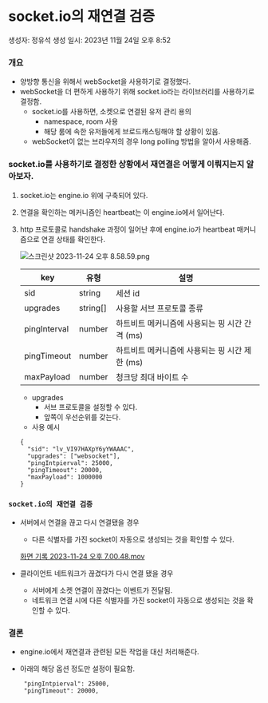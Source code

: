 # socket.io의 재연결 검증

생성자: 정유석
생성 일시: 2023년 11월 24일 오후 8:52

### 개요

- 양방향 통신을 위해서 webSocket을 사용하기로 결정했다.
- webSocket을 더 편하게 사용하기 위해 socket.io라는 라이브러리를 사용하기로 결정함.
    - socket.io를 사용하면, 소켓으로 연결된 유저 관리 용의
        - namespace, room 사용
        - 해당 룸에 속한 유저들에게 브로드캐스팅해야 할 상황이 있음.
    - webSocket이 없는 브라우저의 경우 long polling 방법을 알아서 사용해줌.

### socket.io를 사용하기로 결정한 상황에서 재연결은 어떻게 이뤄지는지 알아보자.

1. socket.io는 engine.io 위에 구축되어 있다.
2. 연결을 확인하는 메커니즘인 heartbeat는 이 engine.io에서 일어난다.
3. http 프로토콜로 handshake 과정이 일어난 후에 engine.io가 heartbeat 매커니즘으로 연결 상태를 확인한다.
    
    ![스크린샷 2023-11-24 오후 8.58.59.png](socket%20io%E1%84%8B%E1%85%B4%20%E1%84%8C%E1%85%A2%E1%84%8B%E1%85%A7%E1%86%AB%E1%84%80%E1%85%A7%E1%86%AF%20%E1%84%80%E1%85%A5%E1%86%B7%E1%84%8C%E1%85%B3%E1%86%BC%20e709614162734d68a30e2d2cf33f4173/%25E1%2584%2589%25E1%2585%25B3%25E1%2584%258F%25E1%2585%25B3%25E1%2584%2585%25E1%2585%25B5%25E1%2586%25AB%25E1%2584%2589%25E1%2585%25A3%25E1%2586%25BA_2023-11-24_%25E1%2584%258B%25E1%2585%25A9%25E1%2584%2592%25E1%2585%25AE_8.58.59.png)
    
    | key | 유형 | 설명 |
    | --- | --- | --- |
    | sid | string | 세션 id |
    | upgrades | string[] | 사용할 서브 프로토콜 종류 |
    | pingInterval | number | 하트비트 메커니즘에 사용되는 핑 시간 간격 (ms) |
    | pingTimeout | number | 하트비트 메커니즘에 사용되는 핑 시간 제한 (ms) |
    | maxPayload | number | 청크당 최대 바이트 수 |
    - upgrades
        - 서브 프로토콜을 설정할 수 있다.
        - 앞쪽이 우선순위를 갖는다.
    - 사용 예시
    
    ```
    {
      "sid": "lv_VI97HAXpY6yYWAAAC",
      "upgrades": ["websocket"],
      "pingIntpierval": 25000, 
      "pingTimeout": 20000,
      "maxPayload": 1000000
    }
    ```
    

### `socket.io의 재연결 검증`

- 서버에서 연결을 끊고 다시 연결됐을 경우
    - 다른 식별자를 가진 socket이 자동으로 생성되는 것을 확인할 수 있다.
    
    [화면 기록 2023-11-24 오후 7.00.48.mov](socket%20io%E1%84%8B%E1%85%B4%20%E1%84%8C%E1%85%A2%E1%84%8B%E1%85%A7%E1%86%AB%E1%84%80%E1%85%A7%E1%86%AF%20%E1%84%80%E1%85%A5%E1%86%B7%E1%84%8C%E1%85%B3%E1%86%BC%20e709614162734d68a30e2d2cf33f4173/%25E1%2584%2592%25E1%2585%25AA%25E1%2584%2586%25E1%2585%25A7%25E1%2586%25AB_%25E1%2584%2580%25E1%2585%25B5%25E1%2584%2585%25E1%2585%25A9%25E1%2586%25A8_2023-11-24_%25E1%2584%258B%25E1%2585%25A9%25E1%2584%2592%25E1%2585%25AE_7.00.48.mov)
    
- 클라이언트 네트워크가 끊겼다가 다시 연결 됐을 경우
    - 서버에게 소켓 연결이 끊겼다는 이벤트가 전달됨.
    - 네트워크 연결 시에 다른 식별자를 가진 socket이 자동으로 생성되는 것을 확인할 수 있다.
    

### 결론

- engine.io에서 재연결과 관련된 모든 작업을 대신 처리해준다.
- 아래의 해당 옵션 정도만 설정이 필요함.
    
    ```tsx
     "pingIntpierval": 25000, 
     "pingTimeout": 20000,
    ```